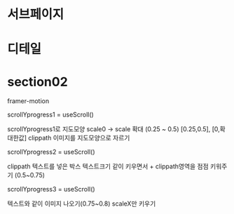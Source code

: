 # 서브페이지

# 디테일

# section02

framer-motion

scrollYprogress1 = useScroll()

<div className='w-[400vh]'></div>

scrollYprogress1로 지도모양 scale0 -> scale 확대 (0.25 ~ 0.5)
[0.25,0.5], [0,확대한값]
clippath 이미지를 지도모양으로 자르기

scrollYprogress2 = useScroll()

clippath 텍스트를 넣은 박스
텍스트크기 같이 키우면서 + clippath영역을 점점 키워주기 (0.5~0.75)

scrollYprogress3 = useScroll()

텍스트와 같이 이미지 나오기(0.75~0.8) 
scaleX만 키우기




